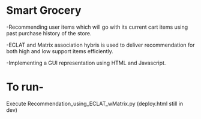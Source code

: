 # Smart Grocery
-Recommending user items which will go with its current cart items using past purchase history of the store.

-ECLAT and Matrix association hybris is used to deliver recommendation for both high and low support items efficiently.

-Implementing a GUI representation using HTML and Javascript.

# To run-
Execute Recommendation_using_ECLAT_wMatrix.py (deploy.html still in dev)

